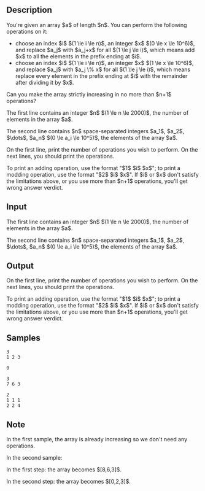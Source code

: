 ## Description

<div><p>You're given an array $a$ of length $n$. You can perform the following operations on it:</p><ul> <li> choose an index $i$ $(1 \le i \le n)$, an integer $x$ $(0 \le x \le 10^6)$, and replace $a_j$ with $a_j+x$ for all $(1 \le j \le i)$, which means add $x$ to all the elements in the prefix ending at $i$. </li><li> choose an index $i$ $(1 \le i \le n)$, an integer $x$ $(1 \le x \le 10^6)$, and replace $a_j$ with $a_j \% x$ for all $(1 \le j \le i)$, which means replace every element in the prefix ending at $i$ with the remainder after dividing it by $x$. </li></ul><p>Can you make the array <span class="tex-font-style-bf">strictly increasing</span> in no more than $n+1$ operations?</p></div><div class="input-specification"><p>The first line contains an integer $n$ $(1 \le n \le 2000)$, the number of elements in the array $a$.</p><p>The second line contains $n$ space-separated integers $a_1$, $a_2$, $\dots$, $a_n$ $(0 \le a_i \le 10^5)$, the elements of the array $a$.</p></div><div class="output-specification"><p>On the first line, print the number of operations you wish to perform. On the next lines, you should print the operations.</p><p>To print an adding operation, use the format "$1$ $i$ $x$"; to print a modding operation, use the format "$2$ $i$ $x$". If $i$ or $x$ don't satisfy the limitations above, or you use more than $n+1$ operations, you'll get <span class="tex-font-style-it">wrong answer</span> verdict.</p></div>

## Input

<p>The first line contains an integer $n$ $(1 \le n \le 2000)$, the number of elements in the array $a$.</p><p>The second line contains $n$ space-separated integers $a_1$, $a_2$, $\dots$, $a_n$ $(0 \le a_i \le 10^5)$, the elements of the array $a$.</p>

## Output

<p>On the first line, print the number of operations you wish to perform. On the next lines, you should print the operations.</p><p>To print an adding operation, use the format "$1$ $i$ $x$"; to print a modding operation, use the format "$2$ $i$ $x$". If $i$ or $x$ don't satisfy the limitations above, or you use more than $n+1$ operations, you'll get <span class="tex-font-style-it">wrong answer</span> verdict.</p>

## Samples

```input1
3
1 2 3

```

```output1
0
```






```input2
3
7 6 3

```

```output2
2
1 1 1
2 2 4

```




## Note

<p>In the first sample, the array is already increasing so we don't need any operations.</p><p>In the second sample:</p><p>In the first step: the array becomes $[8,6,3]$.</p><p>In the second step: the array becomes $[0,2,3]$.</p>
